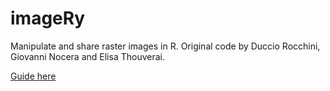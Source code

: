 # imageRy

Manipulate and share raster images in R.
Original code by Duccio Rocchini, Giovanni Nocera and Elisa Thouverai.

[Guide here](https://htmlpreview.github.io/?https://github.com/ducciorocchini/imageRy/blob/main/imageRy.html)
